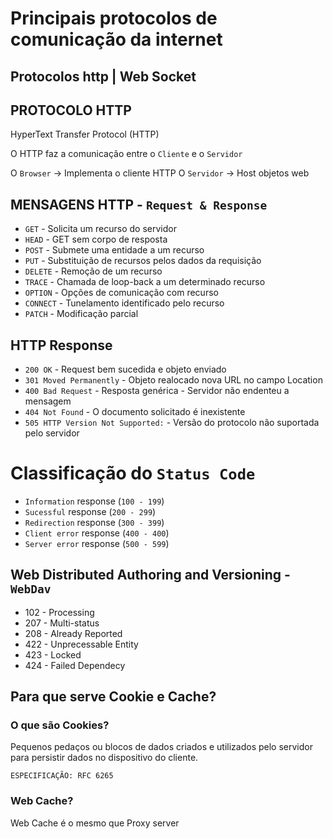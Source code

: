 # Principais protocolos de comunicação da internet

## Protocolos http | Web Socket

## PROTOCOLO HTTP

HyperText Transfer Protocol (HTTP)

O HTTP faz a comunicação entre o `Cliente` e o `Servidor`

O `Browser` -> Implementa o cliente HTTP
O `Servidor` -> Host objetos web

## MENSAGENS HTTP - `Request & Response`

- `GET` - Solicita um recurso do servidor
- `HEAD` - GET sem corpo de resposta
- `POST` - Submete uma entidade a um recurso
- `PUT` - Substituição de recursos pelos dados da requisição
- `DELETE` - Remoção de um recurso
- `TRACE` - Chamada de loop-back a um determinado recurso
- `OPTION` - Opções de comunicação com recurso
- `CONNECT` - Tunelamento identificado pelo recurso
- `PATCH` - Modificação parcial

## HTTP Response
- `200 OK` - Request bem sucedida e objeto enviado
- `301 Moved Permanently` - Objeto realocado nova URL no campo Location
- `400 Bad Request` - Resposta genérica - Servidor não endenteu a mensagem
- `404 Not Found` - O documento solicitado é inexistente
- `505 HTTP Version Not Supported:` - Versão do protocolo não suportada pelo servidor
  
# Classificação do `Status Code`

- `Information` response (`100 - 199`)
- `Sucessful` response (`200 - 299`)
- `Redirection` response (`300 - 399`)
- `Client error` response (`400 - 400`)
- `Server error` response (`500 - 599`)

## Web Distributed Authoring and Versioning - `WebDav`

- 102 - Processing
- 207 - Multi-status
- 208 - Already Reported
- 422 - Unprecessable Entity
- 423 - Locked
- 424 - Failed Dependecy
  
 ## Para que serve Cookie e Cache?

 ### O que são Cookies?
 Pequenos pedaços ou blocos de dados criados e utilizados pelo servidor para persistir dados no dispositivo do cliente.

 `ESPECIFICAÇÃO: RFC 6265`

 ### Web Cache?

 Web Cache é o mesmo que Proxy server

 
 